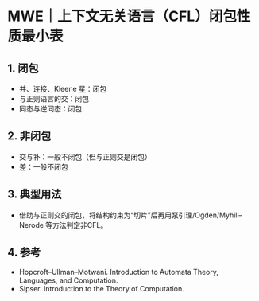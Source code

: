 # MWE｜上下文无关语言（CFL）闭包性质最小表

## 1. 闭包

- 并、连接、Kleene 星：闭包
- 与正则语言的交：闭包
- 同态与逆同态：闭包

## 2. 非闭包

- 交与补：一般不闭包（但与正则交是闭包）
- 差：一般不闭包

## 3. 典型用法

- 借助与正则交的闭包，将结构约束为“切片”后再用泵引理/Ogden/Myhill–Nerode 等方法判定非CFL。

## 4. 参考

- Hopcroft–Ullman–Motwani. Introduction to Automata Theory, Languages, and Computation.
- Sipser. Introduction to the Theory of Computation.

